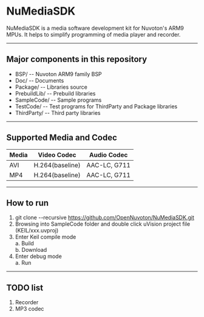 # NuMediaSDK
NuMediaSDK is a media software development kit for Nuvoton's ARM9 MPUs. It helps to simplify programming of media player and recorder.

----
## Major components in this repository
- BSP/ -- Nuvoton ARM9 family BSP
- Doc/ -- Documents
- Package/ -- Libraries source
- PrebuildLib/ -- Prebuild libraries
- SampleCode/ -- Sample programs
- TestCode/ -- Test programs for ThirdParty and Package libraries
- ThirdParty/ -- Third party libraries

----
## Supported Media and Codec
Media            |Video Codec      |Audio Codec
:----------------|-----------------|---------------
AVI              |H.264(baseline)  |AAC-LC, G711
MP4              |H.264(baseline)  |AAC-LC, G711

----
## How to run
1. git clone --recursive https://github.com/OpenNuvoton/NuMediaSDK.git
2. Browsing into SampleCode folder and double click uVision project file (KEIL/xxx.uvproj)
3. Enter Keil compile mode  
a. Build  
b. Download  
4. Enter debug mode  
a. Run

----
## TODO list
1. Recorder
2. MP3 codec